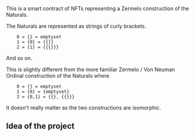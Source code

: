 This is a smart contract of NFTs representing a Zermelo construction of the Naturals.

The Naturals are represented as strings of curly brackets. 

``` 
    0 = {} = emptyset
    1 = {0} = {{}}
    2 = {1} = {{{}}}
```
And so on. 

This is slightly different from the more familiar Zermelo / Von Neuman Ordinal construction of the Naturals where 
``` 
    0 = {} = emptyset
    1 = {0} = {emptyset}
    2 = {0,1} = {{}, {{}}}
```
It doesn't really matter as the two constructions are isomorphic. 

## Idea of the project

